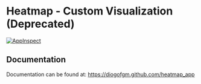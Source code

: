 # Heatmap - Custom Visualization (Deprecated)

[![AppInspect](https://github.com/diogofgm/heatmap_app/actions/workflows/appinspect.yml/badge.svg)](https://github.com/diogofgm/heatmap_app/actions/workflows/appinspect.yml)

Documentation
-------------
Documentation can be found at:
https://diogofgm.github.com/heatmap_app
